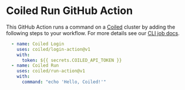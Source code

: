 # Coiled Run GitHub Action

This GitHub Action runs a command on a [Coiled](https://coiled.io) cluster by adding the following steps to your workflow. For more details see our [CLI job docs](https://docs.coiled.io/user_guide/cli-jobs.html).

```yaml
  - name: Coiled Login
    uses: coiled/login-action@v1
    with:
      token: ${{ secrets.COILED_API_TOKEN }}
  - name: Coiled Run
    uses: coiled/run-action@v1
    with:
      command: "echo 'Hello, Coiled!'"
```
